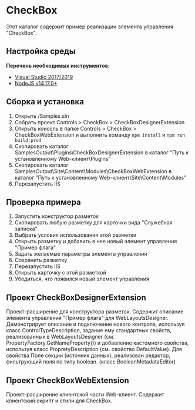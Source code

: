 ﻿# CheckBox

Этот каталог содержит пример реализации элемента управления "CheckBox".

## Настройка среды

**Перечень необходимых инструментов:** 
* [Visual Studio 2017/2019](https://www.visualstudio.com)
* [NodeJS v14.17.0+](https://nodejs.org/en/)

## Сборка и установка

1. Открыть /Samples.sln
2. Собрать проект Controls > CheckBox > CheckBoxDesignerExtension
3. Открыть консоль в папке Controls > CheckBox > CheckBoxWebExtension и выполнить команду `npm install` и `npm run build:prod`
4. Скопировать каталог SamplesOutput\Plugins\CheckBoxDesignerExtension в каталог "Путь к установленному Web-клиент\Plugins"
5. Скопировать каталог SamplesOutput\Site\Content\Modules\CheckBoxWebExtension в каталог "Путь к установленному Web-клиент\Site\Content\Modules"
6. Перезапустить IIS


## Проверка примера

1. Запустить конструктор разметок
2. Скопировать любую разметку для карточки вида "Служебная записка"
3. Выбрать условия использования этой разметки
4. Открыть разметку и добавить в нее новый элемент управления "Пример флага"
5. Задать желаемые параметры элемента управления
6. Сохранить разметку
7. Перезапустить IIS
8. Открыть карточку с этой разметкой
9. Убедиться, что появился новый элемент управления

## Проект CheckBoxDesignerExtension

Проект-расширение для конструктора разметок. Содержит описание элемента управления "Пример флага" для WebLayoutsDesigner.
Демонстрирует описание и подключение нового контрола, используя класс ControlTypeDescription, 
задание ему стандартных свойств, реализованных в  WebLayoutsDesigner (см. PropertyFactory.GetNameProperty()) и
добавление кастомного свойства, используя класс PropretyDescription (см. свойство DefaultValue). 
Для свойства Поле секции (источник данных), реализован редактор, фильтрующий поля по типу boolean. (класс BooleanMetadataEditor)

## Проект CheckBoxWebExtension

Проект-расширение клиентской части Web-клиент. Содержит клиентский скрипт и стили для CheckBox.